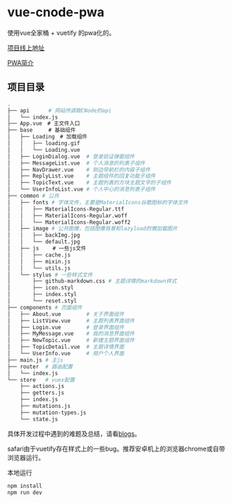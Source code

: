 # vue-cnode-pwa

使用vue全家桶 + vuetify 的pwa化的。

[项目线上地址](https://brokenbones.xyz)

[PWA简介](https://lavas.baidu.com/pwa/architecture/the-app-shell-model)

## 项目目录
```sh
.
├── api      # 网站所调取CNode的api      
│   └── index.js
├── App.vue　# 主文件入口
├── base　　　# 基础组件
│   ├── Loading　# 加载组件
│   │   ├── loading.gif
│   │   └── Loading.vue
│   ├── LoginDialog.vue  # 登录验证弹窗组件
│   ├── MessageList.vue  # 个人消息的列表子组件
│   ├── NavDrawer.vue    # 侧边导航栏的内容子组件
│   ├── ReplyList.vue    # 主题组件的回复功能子组件
│   ├── TopicText.vue    # 主题列表的方块主题文字的子组件
│   └── UserInfoList.vue # 个人中心的消息列表子组件
├── common # 公共
│   ├── fonts # 字体文件，主要是MaterialIcons谷歌图标的字体文件
│   │   ├── MaterialIcons-Regular.ttf
│   │   ├── MaterialIcons-Regular.woff
│   │   └── MaterialIcons-Regular.woff2
│   ├── image # 公共图像，包括图像背景和lazyload的懒加载图片
│   │   ├── backImg.jpg
│   │   └── default.jpg
│   ├── js 　　# 一些js文件
│   │   ├── cache.js
│   │   ├── mixin.js
│   │   └── utils.js
│   └── stylus # 一些样式文件
│       ├── github-markdown.css # 主题详情的markdown样式
│       ├── icon.styl
│       ├── index.styl
│       └── reset.styl
├── components # 页面组件
│   ├── About.vue        # 关于界面组件
│   ├── ListView.vue     # 主题列表界面组件
│   ├── Login.vue        # 登录界面组件
│   ├── MyMessage.vue    # 我的消息界面组件
│   ├── NewTopic.vue     # 新建主题界面组件
│   ├── TopicDetail.vue  # 主题详情界面
│   └── UserInfo.vue     # 用户个人界面
├── main.js # 主js
├── router  # 路由配置
│   └── index.js
└── store   # vuex配置
    ├── actions.js
    ├── getters.js
    ├── index.js
    ├── mutations.js
    ├── mutation-types.js
    └── state.js
```
具体开发过程中遇到的难题及总结，请看[blogs](https://hddhyq.github.io/2018/02/21/Vue-Cnode-Pwa-%E8%BF%87%E7%A8%8B%E4%B8%AD%E7%9A%84%E5%B0%8F%E5%9D%91/)。

safari由于vuetify存在样式上的一些bug。推荐安卓机上的浏览器chrome或自带浏览器运行。

本地运行
```sh
npm install
npm run dev
```
